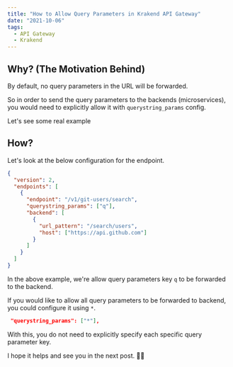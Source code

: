 ```yaml
---
title: "How to Allow Query Parameters in Krakend API Gateway"
date: "2021-10-06"
tags:
  - API Gateway
  - Krakend
---
```


## Why? (The Motivation Behind)

By default, no query parameters in the URL will be forwarded.

So in order to send the query parameters to the backends (microservices), you would need to explicitly allow it with `querystring_params` config.

Let's see some real example

## How?

Let's look at the below configuration for the endpoint.

```json
{
  "version": 2,
  "endpoints": [
    {
      "endpoint": "/v1/git-users/search",
      "querystring_params": ["q"],
      "backend": [
        {
          "url_pattern": "/search/users",
          "host": ["https://api.github.com"]
        }
      ]
    }
  ]
}
```

In the above example, we're allow query parameters key `q` to be forwarded to the backend.

If you would like to allow all query parameters to be forwarded to backend, you could configure it using `*`.

```json
 "querystring_params": ["*"],
```

With this, you do not need to explicitly specify each specific query parameter key.

I hope it helps and see you in the next post. 🎉🎉
